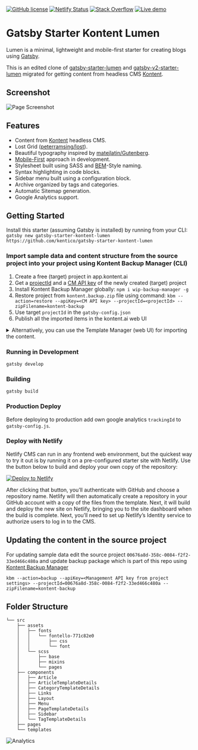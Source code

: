 [![GitHub license](https://img.shields.io/badge/license-MIT-blue.svg)](https://raw.githubusercontent.com/Kentico/gatsby-kontent-starter-lumen/master/LICENSE)
[![Netlify Status](https://api.netlify.com/api/v1/badges/2adc83d6-9eba-45fc-b95c-c205e75d3189/deploy-status)](https://app.netlify.com/sites/gatsby-starter-kontent-lumen/deploys)
[![Stack Overflow](https://img.shields.io/badge/Stack%20Overflow-ASK%20NOW-FE7A16.svg?logo=stackoverflow&logoColor=white)](https://stackoverflow.com/tags/kentico-cloud)
[![Live demo](https://img.shields.io/badge/-Live%20Demo-brightgreen.svg)](https://gatsby-starter-kontent-lumen.netlify.com/)

# Gatsby Starter Kontent Lumen

Lumen is a minimal, lightweight and mobile-first starter for creating blogs using
[Gatsby](https://github.com/gatsbyjs/gatsby).

This is an edited clone of
[gatsby-starter-lumen](https://github.com/alxshelepenok/gatsby-starter-lumen) and [gatsby-v2-starter-lumen](https://github.com/GatsbyCentral/gatsby-v2-starter-lumen)
migrated for getting content from headless CMS
[Kontent](https://kontent.ai/).

## Screenshot
![Page Screenshot](https://i.imgur.com/jVImqT2.jpg)

## Features
+ Content from [Kontent](http://kontent.ai/) headless CMS.
+ Lost Grid ([peterramsing/lost](https://github.com/peterramsing/lost)).
+ Beautiful typography inspired by [matejlatin/Gutenberg](https://github.com/matejlatin/Gutenberg).
+ [Mobile-First](https://medium.com/@mrmrs_/mobile-first-css-48bc4cc3f60f) approach in development.
+ Stylesheet built using SASS and [BEM](http://getbem.com/naming/)-Style naming.
+ Syntax highlighting in code blocks.
+ Sidebar menu built using a configuration block.
+ Archive organized by tags and categories.
+ Automatic Sitemap generation.
+ Google Analytics support.


## Getting Started
Install this starter (assuming Gatsby is installed) by running from your CLI:
`gatsby new gatsby-starter-kontent-lumen https://github.com/kentico/gatsby-starter-kontent-lumen`

### Import sample data and content structure from the source project into your project using Kontent Backup Manager (CLI)

1. Create a free (target) project in app.kontent.ai
1. Get a [projectId](https://docs.kontent.ai/reference/management-api-v2#section/Authentication) and a [CM API key](https://docs.kontent.ai/reference/management-api-v2#section/Authentication) of the newly created (target) project
1. Install Kontent Backup Manager globally: `npm i wip-backup-manager -g`
1. Restore project from `kontent.backup.zip` file using command: 
`kbm --action=restore --apiKey=<CM API key> --projectId=<projectId> --zipFilename=kontent-backup`
1. Use target `projectId` in the `gatsby-config.json`
1. Publish all the imported items in the kontent.ai web UI

<details>
  <summary>Alternatively, you can use the Template Manager (web UI) for importing the content.</summary>
  
### Import sample data and content structure from the source project into your project using the Template Manager (web UI)
1. Create a free project in app.kontent.ai
1. Get a [projectId](https://docs.kontent.ai/reference/management-api-v2#section/Authentication) and a [CM API key](https://docs.kontent.ai/reference/management-api-v2#section/Authentication) of the newly created (target) project
1. Go to Kontent [Template Manager](https://kentico.github.io/kontent-template-manager/) and enter copied `projectId` and `CM API key` into *Target Project* section
1. Into *Source Project* section copy `00676a8d-358c-0084-f2f2-33ed466c480a` projectId and `en-US` and `cs-CZ` language codenames
1. Click on `Prepare import data`
1. Click on `Proceed with import`
1. Use target `projectId` in the `gatsby-config.json`
1. Publish all the imported items in the kontent.ai web UI
</details>

### Running in Development
`gatsby develop`

### Building
`gatsby build`

### Production Deploy
Before deploying to production add own google analytics `trackingId` to `gatsby-config.js`. 

### Deploy with Netlify 

Netlify CMS can run in any frontend web environment, but the quickest way to try it out is by running it on a pre-configured starter site with Netlify. Use the button below to build and deploy your own copy of the repository:

<a href="https://app.netlify.com/start/deploy?repository=https://github.com/kentico/gatsby-starter-kontent-lumen" target="_blank"><img src="https://www.netlify.com/img/deploy/button.svg" alt="Deploy to Netlify"></a>

After clicking that button, you’ll authenticate with GitHub and choose a repository name. Netlify will then automatically create a repository in your GitHub account with a copy of the files from the template. Next, it will build and deploy the new site on Netlify, bringing you to the site dashboard when the build is complete. Next, you’ll need to set up Netlify’s Identity service to authorize users to log in to the CMS.

## Updating the content in the source project

For updating sample data edit the source project `00676a8d-358c-0084-f2f2-33ed466c480a` and update backup package which is part of this repo using [Kontent Backup Manager](https://github.com/Enngage/kontent-backup-manager)

`kbm --action=backup --apiKey=<Management API
 key from project settings> --projectId=00676a8d-358c-0084-f2f2-33ed466c480a --zipFilename=kontent-backup`

## Folder Structure

```
└── src
    ├── assets
    │   ├── fonts
    │   │   └── fontello-771c82e0
    │   │       ├── css
    │   │       └── font
    │   └── scss
    │       ├── base
    │       ├── mixins
    │       └── pages
    ├── components
    │   ├── Article
    │   ├── ArticleTemplateDetails
    │   ├── CategoryTemplateDetails
    │   ├── Links
    │   ├── Layout
    │   ├── Menu
    │   ├── PageTemplateDetails
    │   ├── Sidebar
    │   └── TagTemplateDetails
    ├── pages
    └── templates
```

![Analytics](https://kentico-ga-beacon.azurewebsites.net/api/UA-69014260-4/Kentico/gatsby-starter-kontent-lumen?pixel)
